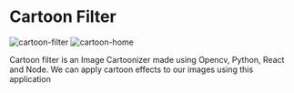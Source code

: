 # Cartoon Filter

![cartoon-filter](https://github.com/anandsimmy/cartoon-filter/blob/main/client/public/cartoon-1.png?raw=true)
![cartoon-home](https://github.com/anandsimmy/cartoon-filter/blob/main/client/public/cartoon-2.png?raw=true)

Cartoon filter is an Image Cartoonizer made using Opencv, Python, React and Node. We can apply cartoon effects to our images using this application

